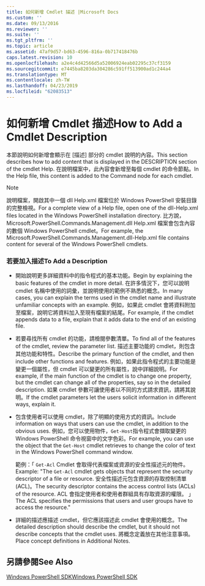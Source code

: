 ```yaml
---
title: 如何新增 Cmdlet 描述 |Microsoft Docs
ms.custom: ''
ms.date: 09/13/2016
ms.reviewer: ''
ms.suite: ''
ms.tgt_pltfrm: ''
ms.topic: article
ms.assetid: 47af9d57-bd63-4596-816a-0b717418476b
caps.latest.revision: 10
ms.openlocfilehash: a2e4c4d42566d5a52006924eab02295c37cf3159
ms.sourcegitcommit: e7445ba8203da304286c591ff513900ad1c244a4
ms.translationtype: MT
ms.contentlocale: zh-TW
ms.lasthandoff: 04/23/2019
ms.locfileid: "62083513"
---
```

# <a name="how-to-add-a-cmdlet-description"></a><span data-ttu-id="3e602-102">如何新增 Cmdlet 描述</span><span class="sxs-lookup"><span data-stu-id="3e602-102">How to Add a Cmdlet Description</span></span>

<span data-ttu-id="3e602-103">本節說明如何新增會顯示在 [描述] 部分的 cmdlet 說明的內容。</span><span class="sxs-lookup"><span data-stu-id="3e602-103">This section describes how to add content that is displayed in the DESCRIPTION section of the cmdlet Help.</span></span> <span data-ttu-id="3e602-104">在說明檔案中，此內容會新增至每個 cmdlet 的命令節點。</span><span class="sxs-lookup"><span data-stu-id="3e602-104">In the Help file, this content is added to the Command node for each cmdlet.</span></span>

> [!NOTE]
> <span data-ttu-id="3e602-105">說明檔案，開啟其中一個 dll Help.xml 檔案位於 Windows PowerShell 安裝目錄的完整檢視。</span><span class="sxs-lookup"><span data-stu-id="3e602-105">For a complete view of a Help file, open one of the dll-Help.xml files located in the Windows PowerShell installation directory.</span></span> <span data-ttu-id="3e602-106">比方說，Microsoft.PowerShell.Commands.Management.dll Help.xml 檔案會包含內容的數個 Windows PowerShell cmdlet。</span><span class="sxs-lookup"><span data-stu-id="3e602-106">For example, the Microsoft.PowerShell.Commands.Management.dll-Help.xml file contains content for several of the Windows PowerShell cmdlets.</span></span>

### <a name="to-add-a-description"></a><span data-ttu-id="3e602-107">若要加入描述</span><span class="sxs-lookup"><span data-stu-id="3e602-107">To Add a Description</span></span>

- <span data-ttu-id="3e602-108">開始說明更多詳細資料中的指令程式的基本功能。</span><span class="sxs-lookup"><span data-stu-id="3e602-108">Begin by explaining the basic features of the cmdlet in more detail.</span></span> <span data-ttu-id="3e602-109">在許多情況下，您可以說明 cmdlet 名稱中使用的詞彙，並說明使用的範例不熟悉的概念。</span><span class="sxs-lookup"><span data-stu-id="3e602-109">In many cases, you can explain the terms used in the cmdlet name and illustrate unfamiliar concepts with an example.</span></span> <span data-ttu-id="3e602-110">例如，如果此 cmdlet 會將資料附加至檔案，說明它將資料加入至現有檔案的結尾。</span><span class="sxs-lookup"><span data-stu-id="3e602-110">For example, if the cmdlet appends data to a file, explain that it adds data to the end of an existing file.</span></span>

- <span data-ttu-id="3e602-111">若要尋找所有 cmdlet 的功能，請檢閱參數清單。</span><span class="sxs-lookup"><span data-stu-id="3e602-111">To find all of the features of the cmdlet, review the parameter list.</span></span> <span data-ttu-id="3e602-112">描述主要功能的 cmdlet，則包含其他功能和特性。</span><span class="sxs-lookup"><span data-stu-id="3e602-112">Describe the primary function of the cmdlet, and then include other functions and features.</span></span> <span data-ttu-id="3e602-113">例如，如果此指令程式的主要功能是變更一個屬性，但 cmdlet 可以變更的所有屬性，說中詳細說明。</span><span class="sxs-lookup"><span data-stu-id="3e602-113">For example, if the main function of the cmdlet is to change one property, but the cmdlet can change all of the properties, say so in the detailed description.</span></span> <span data-ttu-id="3e602-114">如果 cmdlet 參數可讓使用者以不同的方式請求資訊，請將其說明。</span><span class="sxs-lookup"><span data-stu-id="3e602-114">If the cmdlet parameters let the users solicit information in different ways, explain it.</span></span>

- <span data-ttu-id="3e602-115">包含使用者可以使用 cmdlet，除了明顯的使用方式的資訊。</span><span class="sxs-lookup"><span data-stu-id="3e602-115">Include information on ways that users can use the cmdlet, in addition to the obvious uses.</span></span> <span data-ttu-id="3e602-116">例如，您可以使用物件，`Get-Host`指令程式會擷取變更的 Windows PowerShell 命令視窗中的文字色彩。</span><span class="sxs-lookup"><span data-stu-id="3e602-116">For example, you can use the object that the `Get-Host` cmdlet retrieves to change the color of text in the Windows PowerShell command window.</span></span>

  <span data-ttu-id="3e602-117">範例：「 `Get-Acl` Cmdlet 會取得代表檔案或資源的安全性描述元的物件。</span><span class="sxs-lookup"><span data-stu-id="3e602-117">Example:  "The `Get-Acl` cmdlet gets objects that represent the security descriptor of a file or resource.</span></span> <span data-ttu-id="3e602-118">安全性描述元包含資源的存取控制清單 (ACL)。</span><span class="sxs-lookup"><span data-stu-id="3e602-118">The security descriptor contains the access control lists (ACLs) of the resource.</span></span> <span data-ttu-id="3e602-119">ACL 會指定使用者和使用者群組具有存取資源的權限。 」</span><span class="sxs-lookup"><span data-stu-id="3e602-119">The ACL specifies the permissions that users and user groups have to access the resource."</span></span>

- <span data-ttu-id="3e602-120">詳細的描述應描述 cmdlet，但它應該描述此 cmdlet 會使用的概念。</span><span class="sxs-lookup"><span data-stu-id="3e602-120">The detailed description should describe the cmdlet, but it should not describe concepts that the cmdlet uses.</span></span> <span data-ttu-id="3e602-121">將概念定義放在其他注意事項。</span><span class="sxs-lookup"><span data-stu-id="3e602-121">Place concept definitions in Additional Notes.</span></span>

## <a name="see-also"></a><span data-ttu-id="3e602-122">另請參閱</span><span class="sxs-lookup"><span data-stu-id="3e602-122">See Also</span></span>

[<span data-ttu-id="3e602-123">Windows PowerShell SDK</span><span class="sxs-lookup"><span data-stu-id="3e602-123">Windows PowerShell SDK</span></span>](../windows-powershell-reference.md)
